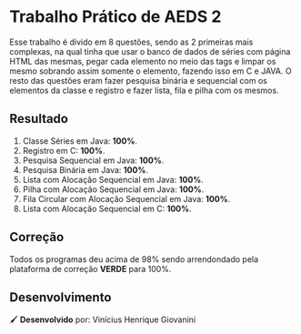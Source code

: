 # Trabalho Prático de AEDS 2

Esse trabalho é divido em 8 questões, sendo as 2 primeiras mais complexas, na qual tinha que usar o banco de dados de séries com página HTML das mesmas, pegar cada elemento no meio das tags
e limpar os mesmo sobrando assim somente o elemento, fazendo isso em C e JAVA. O resto das questões eram fazer pesquisa binária e sequencial com os elementos da classe e registro e fazer lista, fila e pilha com os mesmos.

## Resultado

1. Classe Séries em Java: **100%**.
2. Registro em C: **100%**.
3. Pesquisa Sequencial em Java: **100%**.
4. Pesquisa Binária em Java: **100%**.
5. Lista com Alocação Sequencial em Java: **100%**.
6. Pilha com Alocação Sequencial em Java: **100%**.
7. Fila Circular com Alocação Sequencial em Java: **100%**.
8. Lista com Alocação Sequencial em C: **100%**.

## Correção

Todos os programas deu acima de 98% sendo arrendondado pela plataforma de correção **VERDE** para 100%.

## Desenvolvimento

🖌 **Desenvolvido** por: Vinícius Henrique Giovanini
